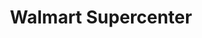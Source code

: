 ---
title: "Walmart Supercenter"
url: /deptford/walmart-supercenter-clements-bridge-road/
shop: supermarket
---